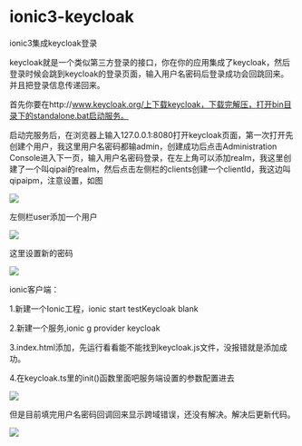 # ionic3-keycloak
ionic3集成keycloak登录


keycloak就是一个类似第三方登录的接口，你在你的应用集成了keycloak，然后登录时候会跳到keycloak的登录页面，输入用户名密码后登录成功会回跳回来。并且把登录信息传递回来。

首先你要在http://www.keycloak.org/上下载keycloak，下载完解压，打开bin目录下的standalone.bat启动服务。

启动完服务后，在浏览器上输入127.0.0.1:8080打开keycloak页面，第一次打开先创建个用户，我这里用户名密码都输admin，创建成功后点击Administration Console进入下一页，输入用户名密码登录，在左上角可以添加realm，我这里创建了一个叫qipai的realm，然后点击左侧栏的clients创建一个clientId，我这边叫qipaipm，注意设置，如图

![](http://upload-images.jianshu.io/upload_images/2587882-42983664f6c0264b.png?imageMogr2/auto-orient/strip%7CimageView2/2/w/1240)

左侧栏user添加一个用户

![](http://upload-images.jianshu.io/upload_images/2587882-c923760d45d608cc.png?imageMogr2/auto-orient/strip%7CimageView2/2/w/1240)

这里设置新的密码

![](http://upload-images.jianshu.io/upload_images/2587882-f847caaaa29d7d96.png?imageMogr2/auto-orient/strip%7CimageView2/2/w/1240)

ionic客户端：

1.新建一个Ionic工程，ionic start testKeycloak blank

2.新建一个服务,ionic g provider keycloak

3.index.html添加<script src="http://127.0.0.1:8080/auth/js/keycloak.js"></script>，先运行看看能不能找到keycloak.js文件，没报错就是添加成功。

4.在keycloak.ts里的init()函数里面吧服务端设置的参数配置进去



![](http://upload-images.jianshu.io/upload_images/2587882-efcbdecf98ebf4dd.png?imageMogr2/auto-orient/strip%7CimageView2/2/w/1240)

但是目前填完用户名密码回调回来显示跨域错误，还没有解决。解决后更新代码。

![](http://upload-images.jianshu.io/upload_images/2587882-50bb8cf310cec334.png?imageMogr2/auto-orient/strip%7CimageView2/2/w/1240)
